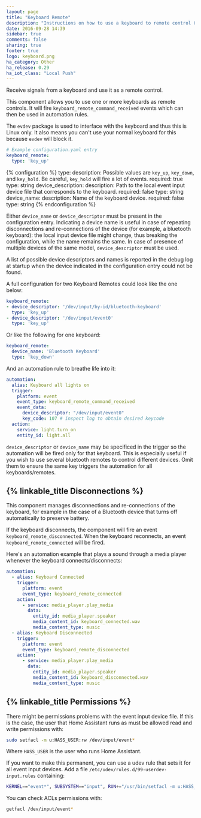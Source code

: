 ```yaml
---
layout: page
title: "Keyboard Remote"
description: "Instructions on how to use a keyboard to remote control Home Assistant."
date: 2016-09-28 14:39
sidebar: true
comments: false
sharing: true
footer: true
logo: keyboard.png
ha_category: Other
ha_release: 0.29
ha_iot_class: "Local Push"
---
```


Receive signals from a keyboard and use it as a remote control.

This component allows you to use one or more keyboards as remote controls. It will fire `keyboard_remote_command_received` events which can then be used in automation rules.

The `evdev` package is used to interface with the keyboard and thus this is Linux only. It also means you can't use your normal keyboard for this because `evdev` will block it.

```yaml
# Example configuration.yaml entry
keyboard_remote:
  type: 'key_up'
```

{% configuration %}
type:
  description: Possible values are `key_up`, `key_down`, and `key_hold`. Be careful, `key_hold` will fire a lot of events.
  required: true
  type: string
device_description:
  description: Path to the local event input device file that corresponds to the keyboard.
  required: false
  type: string
device_name:
  description: Name of the keyboard device.
  required: false
  type: string
{% endconfiguration %}

Either `device_name` or `device_descriptor` must be present in the configuration entry. Indicating a device name is useful in case of repeating disconnections and re-connections of the device (for example, a bluetooth keyboard): the local input device file might change, thus breaking the configuration, while the name remains the same.
In case of presence of multiple devices of the same model, `device_descriptor` must be used.

A list of possible device descriptors and names is reported in the debug log at startup when the device indicated in the configuration entry could not be found.

A full configuration for two Keyboard Remotes could look like the one below:

```yaml
keyboard_remote:
- device_descriptor: '/dev/input/by-id/bluetooth-keyboard'
  type: 'key_up'
- device_descriptor: '/dev/input/event0'
  type: 'key_up'
```

Or like the following for one keyboard:

```yaml
keyboard_remote:
  device_name: 'Bluetooth Keyboard'
  type: 'key_down'
```

And an automation rule to breathe life into it:

```yaml
automation:
  alias: Keyboard all lights on
  trigger:
    platform: event
    event_type: keyboard_remote_command_received
    event_data:
      device_descriptor: "/dev/input/event0"
      key_code: 107 # inspect log to obtain desired keycode
  action:
    service: light.turn_on
    entity_id: light.all
```

`device_descriptor` or `device_name` may be specificed in the trigger so the automation will be fired only for that keyboard. This is especially useful if you wish to use several bluetooth remotes to control different devices. Omit them to ensure the same key triggers the automation for all keyboards/remotes.

## {% linkable_title Disconnections %}

This component manages disconnections and re-connections of the keyboard, for example in the case of a Bluetooth device that turns off automatically to preserve battery.

If the keyboard disconnects, the component will fire an event `keyboard_remote_disconnected`.
When the keyboard reconnects, an event `keyboard_remote_connected` will be fired.

Here's an automation example that plays a sound through a media player whenever the keyboard connects/disconnects:

```yaml
automation:
  - alias: Keyboard Connected
    trigger:
      platform: event
      event_type: keyboard_remote_connected
    action:
      - service: media_player.play_media
        data:
          entity_id: media_player.speaker
          media_content_id: keyboard_connected.wav
          media_content_type: music
  - alias: Keyboard Disconnected
    trigger:
      platform: event
      event_type: keyboard_remote_disconnected
    action:
      - service: media_player.play_media
        data:
          entity_id: media_player.speaker
          media_content_id: keyboard_disconnected.wav
          media_content_type: music
```

## {% linkable_title Permissions %}

There might be permissions problems with the event input device file. If this is the case, the user that Home Assistant runs as must be allowed read and write permissions with:

```bash
sudo setfacl -m u:HASS_USER:rw /dev/input/event*
```

Where `HASS_USER` is the user who runs Home Assistant.

If you want to make this permanent, you can use a udev rule that sets it for all event input devices. Add a file `/etc/udev/rules.d/99-userdev-input.rules` containing:

```bash
KERNEL=="event*", SUBSYSTEM=="input", RUN+="/usr/bin/setfacl -m u:HASS_USER:rw $env{DEVNAME}"
```

You can check ACLs permissions with:

```bash
getfacl /dev/input/event*
```
